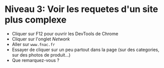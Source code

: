 # Niveau 3: Voir les requetes d'un site plus complexe

- Cliquer sur F12 pour ouvrir les DevTools de Chrome
- Cliquer sur l'onglet _Network_
- Aller sur `www.fnac.fr`
- Essayer de cliquer sur un peu partout dans la page (sur des categories, sur des photos de produit...)
- Que remarquez-vous ?
